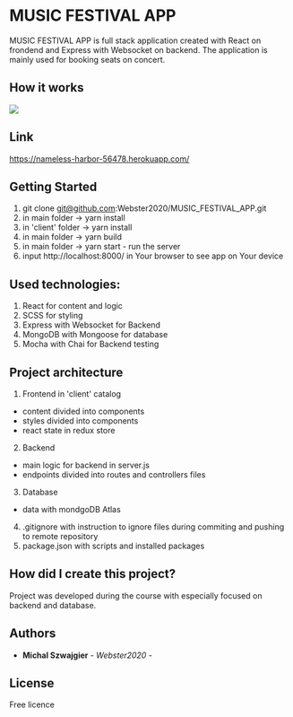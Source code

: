 # MUSIC FESTIVAL APP

MUSIC FESTIVAL APP is full stack application created with React on frondend and Express with Websocket on backend. The application is mainly used for booking seats on concert.

## How it works
![](MUSIC_FESTIVAL_APP.gif)

## Link
https://nameless-harbor-56478.herokuapp.com/

## Getting Started
1. git clone git@github.com:Webster2020/MUSIC_FESTIVAL_APP.git
2. in main folder -> yarn install
3. in 'client' folder -> yarn install
4. in main folder -> yarn build
5. in main folder -> yarn start - run the server
6. input http://localhost:8000/ in Your browser to see app on Your device

## Used technologies:
 1. React for content and logic
 2. SCSS for styling 
 3. Express with Websocket for Backend
 4. MongoDB with Mongoose for database
 5. Mocha with Chai for Backend testing

## Project architecture
 1. Frontend in 'client' catalog
  - content divided into components
  - styles divided into components
  - react state in redux store
 2. Backend
  - main logic for backend in server.js
  - endpoints divided into routes and controllers files
 3. Database
  - data with mondgoDB Atlas 
 4. .gitignore with instruction to ignore files during commiting and pushing to remote repository
 5. package.json with scripts and installed packages

## How did I create this project?
Project was developed during the course with especially focused on backend and database.

## Authors

* **Michal Szwajgier** - *Webster2020* - 

## License
Free licence
